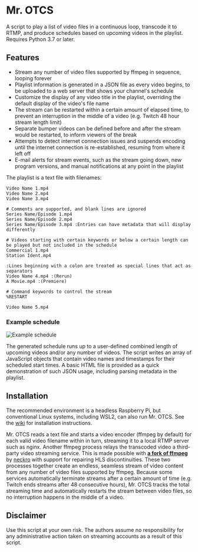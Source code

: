 # Mr. OTCS

A script to play a list of video files in a continuous loop, transcode it to RTMP, and produce schedules based on upcoming videos in the playlist. Requires Python 3.7 or later.

## Features

- Stream any number of video files supported by ffmpeg in sequence, looping forever
- Playlist information is generated in a JSON file as every video begins, to be uploaded to a web server that shows your channel's schedule
- Customize the display of any video title in the playlist, overriding the default display of the video's file name
- The stream can be restarted within a certain amount of elapsed time, to prevent an interruption in the middle of a video (e.g. Twitch 48 hour stream length limit)
- Separate bumper videos can be defined before and after the stream would be restarted, to inform viewers of the break
- Attempts to detect internet connection issues and suspends encoding until the internet connection is re-established, resuming from where it left off
- E-mail alerts for stream events, such as the stream going down, new program versions, and manual notifications at any point in the playlist

The playlist is a text file with filenames:

```text
Video Name 1.mp4
Video Name 2.mp4
Video Name 3.mp4

# Comments are supported, and blank lines are ignored
Series Name/Episode 1.mp4
Series Name/Episode 2.mp4 
Series Name/Episode 3.mp4 :Entries can have metadata that will display differently

# Videos starting with certain keywords or below a certain length can be played but not included in the schedule
Commercial 1.mp4
Station Ident.mp4

:Lines beginning with a colon are treated as special lines that act as separators
Video Name 4.mp4 :(Rerun)
A Movie.mp4 :(Premiere)

# Command keywords to control the stream
%RESTART

Video Name 5.mp4
```

### Example schedule

![Example schedule](https://user-images.githubusercontent.com/8432212/222037873-c182c36b-5896-4822-8003-1c7f613296ba.png)

The generated schedule runs up to a user-defined combined length of upcoming videos and/or any number of videos. The script writes an array of JavaScript objects that contain video names and timestamps for their scheduled start times. A basic HTML file is provided as a quick demonstration of such JSON usage, including parsing metadata in the playlist.

## Installation

The recommended environment is a headless Raspberry Pi, but conventional Linux systems, including WSL2, can also run Mr. OTCS. See the [wiki](https://github.com/TheOpponent/mr-otcs/wiki) for installation instructions.

Mr. OTCS reads a text file and starts a video encoder (ffmpeg by default) for each valid video filename within in turn, streaming it to a local RTMP server such as nginx. Another ffmpeg process relays the transcoded video a third-party video streaming service. This is made possible with [**a fork of ffmpeg**](https://github.com/neckro/FFmpeg) by [neckro](https://github.com/neckro) with support for repairing HLS discontinuities. These two processes together create an endless, seamless stream of video content from any number of video files supported by ffmpeg. Because some services automatically terminate streams after a certain amount of time (e.g. Twitch ends streams after 48 consecutive hours), Mr. OTCS tracks the total streaming time and automatically restarts the stream between video files, so no interruption happens in the middle of a video.

## Disclaimer

Use this script at your own risk. The authors assume no responsibility for any administrative action taken on streaming accounts as a result of this script.
